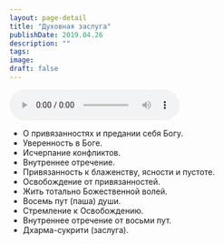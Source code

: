 ```yaml
---
layout: page-detail
title: "Духовная заслуга"
publishDate: 2019.04.26
description: ""
tags:
image:
draft: false
---
```


<audio title="2019.04.26 - Духовная заслуга.mp3" src="https://filer-api.advayta.org/v1.0/public/files/75134" controls=""></audio>

* О привязанностях и предании себя Богу.
* Уверенность в Боге.
* Исчерпание конфликтов.
* Внутреннее отречение.
* Привязанность к блаженству, ясности и пустоте.
* Освобождение от привязанностей.
* Жить тотально Божественной волей.
* Восемь пут (паша) души.
* Стремление к Освобождению.
* Внутреннее отречение от восьми пут.
* Дхарма-сукрити (заслуга).

  

